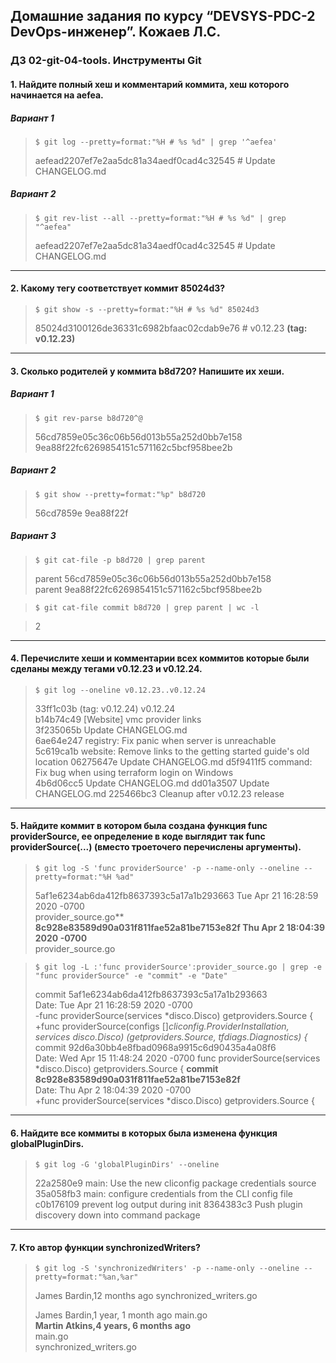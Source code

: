 ## Домашние задания по курсу “DEVSYS-PDC-2 DevOps-инженер”. Кожаев Л.С.
### ДЗ 02-git-04-tools. Инструменты Git

#### 1. Найдите полный хеш и комментарий коммита, хеш которого начинается на aefea.
##### Вариант 1
>`$ git log --pretty=format:"%H # %s %d" | grep '^aefea'`  
> 
>aefead2207ef7e2aa5dc81a34aedf0cad4c32545 # Update CHANGELOG.md

##### Вариант 2
>`$ git rev-list --all --pretty=format:"%H # %s %d" | grep "^aefea"`  
>
>aefead2207ef7e2aa5dc81a34aedf0cad4c32545 # Update CHANGELOG.md
---
#### 2. Какому тегу соответствует коммит 85024d3?

>`$ git show -s --pretty=format:"%H # %s %d" 85024d3`  
> 
> 85024d3100126de36331c6982bfaac02cdab9e76 # v0.12.23  **(tag: v0.12.23)**
---
#### 3.  Сколько родителей у коммита b8d720? Напишите их хеши.

##### Вариант 1

>`$ git rev-parse b8d720^@` 
>   
>56cd7859e05c36c06b56d013b55a252d0bb7e158 
>9ea88f22fc6269854151c571162c5bcf958bee2b

##### Вариант 2

>`$ git show --pretty=format:"%p" b8d720`
>  
>56cd7859e 9ea88f22f

##### Вариант 3

>`$ git cat-file -p b8d720 | grep parent`
>  
>parent 56cd7859e05c36c06b56d013b55a252d0bb7e158    
>parent 9ea88f22fc6269854151c571162c5bcf958bee2b

>`$ git cat-file commit b8d720 | grep parent | wc -l` 

> 2
---
#### 4. Перечислите хеши и комментарии всех коммитов которые были сделаны между тегами v0.12.23 и v0.12.24.

>`$ git log --oneline v0.12.23..v0.12.24` 
> 
>33ff1c03b (tag: v0.12.24) v0.12.24   
>b14b74c49 [Website] vmc provider links  
>3f235065b Update CHANGELOG.md   
>6ae64e247 registry: Fix panic when server is unreachable  
>5c619ca1b website: Remove links to the getting started guide's old location 
>06275647e Update CHANGELOG.md 
>d5f9411f5 command: Fix bug when using terraform login on Windows  
>4b6d06cc5 Update CHANGELOG.md 
>dd01a3507 Update CHANGELOG.md 
>225466bc3 Cleanup after v0.12.23 release 
---
#### 5. Найдите коммит в котором была создана функция func providerSource, ее определение в коде выглядит так func providerSource(...) (вместо троеточего перечислены аргументы).

>`$ git log -S 'func providerSource' -p --name-only --oneline --pretty=format:"%H %ad"`
>
>5af1e6234ab6da412fb8637393c5a17a1b293663 Tue Apr 21 16:28:59 2020 -0700  
>provider_source.go**   
>**8c928e83589d90a031f811fae52a81be7153e82f Thu Apr 2 18:04:39 2020 -0700**     
>provider_source.go   

>`$ git log -L :'func providerSource':provider_source.go | grep -e "func providerSource" -e "commit" -e "Date"`
>
>commit 5af1e6234ab6da412fb8637393c5a17a1b293663  
>Date:   Tue Apr 21 16:28:59 2020 -0700   
>\-func providerSource(services *disco.Disco) getproviders.Source {      
>+func providerSource(configs []*cliconfig.ProviderInstallation, services *disco.Disco) (getproviders.Source, tfdiags.Diagnostics) {**  
>commit 92d6a30bb4e8fbad0968a9915c6d90435a4a08f6  
>Date:   Wed Apr 15 11:48:24 2020 -0700 
>func providerSource(services *disco.Disco) getproviders.Source { 
>**commit 8c928e83589d90a031f811fae52a81be7153e82f**  
>Date:   Thu Apr 2 18:04:39 2020 -0700  
>+func providerSource(services *disco.Disco) getproviders.Source {  
>
---
#### 6. Найдите все коммиты в которых была изменена функция globalPluginDirs.

>`$ git log -G 'globalPluginDirs' --oneline`
> 
>22a2580e9 main: Use the new cliconfig package credentials source 
>35a058fb3 main: configure credentials from the CLI config file 
>c0b176109 prevent log output during init 
>8364383c3 Push plugin discovery down into command package  

---
#### 7. Кто автор функции synchronizedWriters?

>`$ git log -S 'synchronizedWriters' -p --name-only --oneline --pretty=format:"%an,%ar"` 
> 
>James Bardin,12 months ago 
>synchronized_writers.go  
> 
>James Bardin,1 year, 1 month ago 
>main.go  
>**Martin Atkins,4 years, 6 months ago**  
>main.go  
>synchronized_writers.go  

